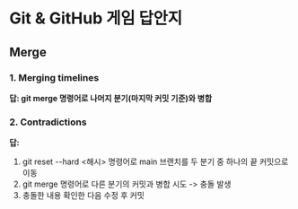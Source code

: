 # Git & GitHub 게임 답안지

## Merge

### 1. Merging timelines

**답: git merge 명령어로 나머지 분기(마지막 커밋 기준)와 병합**

### 2. Contradictions

**답:**
1. git reset --hard <해시> 명령어로 main 브랜치를 두 분기 중 하나의 끝 커밋으로 이동
2. git merge 명령어로 다른 분기의 커밋과 병합 시도 -> 충돌 발생
3. 충돌한 내용 확인한 다음 수정 후 커밋